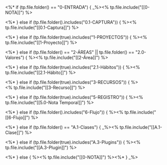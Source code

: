 <%* if (tp.file.folder() == "0-ENTRADA") { _%><% tp.file.include("[[0-NOTA]]") %>

<%* } else if (tp.file.folder().includes("0.1-CAPTURA")) { %><% tp.file.include("[[0.1-Captura]]") %>

<%* } else if (tp.file.folder(true).includes("1-PROYECTOS")) { %><% tp.file.include("[[1-Proyecto]]") %>

<%* } else if (tp.file.folder() == "2-ÁREAS" || tp.file.folder() == "2.0-Valores") { %><% tp.file.include("[[2-Área]]") %>

<%* } else if (tp.file.folder(true).includes("2.1-Hábitos")) { %><% tp.file.include("[[2.1-Hábito]]") %>

<%* } else if (tp.file.folder(true).includes("3-RECURSOS")) { %>  
<% tp.file.include("[[3-Recurso]]") %>

<%* } else if (tp.file.folder(true).includes("5-REGISTRO")) { %><% tp.file.include("[[5.0-Nota Temporal]]") %>

<%* } else if (tp.file.folder().includes("6-Flujo")) { %><% tp.file.include("[[6-Flujo]]") %>

<%* } else if (tp.file.folder() == "A.1-Clases") { _%><% tp.file.include("[[A.1-Clase]]") %>

<%* } else if (tp.file.folder(true).includes("A.3-Plugins")) { %><% tp.file.include("[[A.3-Plugin]]") %>

<%* } else { %><% tp.file.include("[[0-NOTA]]") %><%* } _%>
